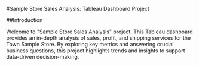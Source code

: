 #Sample Store Sales Analysis: Tableau Dashboard Project

##Introduction

Welcome to "Sample Store Sales Analysis" project. This Tableau dashboard provides an in-depth analysis of sales, profit, and shipping services for the Town Sample Store. By exploring key metrics and answering crucial business questions, this project highlights trends and insights to support data-driven decision-making.

